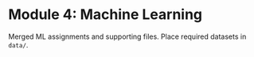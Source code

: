 # Module 4: Machine Learning

Merged ML assignments and supporting files. Place required datasets in `data/`.
